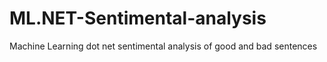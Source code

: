 # ML.NET-Sentimental-analysis
Machine Learning dot net sentimental analysis of good and bad sentences
